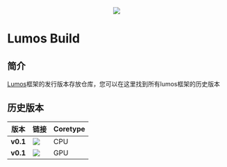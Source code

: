 <div align="center">
  <img src="https://github.com/LumosNet/Lumos/blob/master/img/Lumos.png">
</div>

# Lumos Build
## 简介

[Lumos](https://gitee.com/lumos-net/lumos)框架的发行版本存放仓库，您可以在这里找到所有lumos框架的历史版本

## 历史版本

版本                    | 链接                                                                                                                                                                           | Coretype
----------------------------- | -------------------------------------------------------------------------------------------------------------------------------------------------------------------------------- | ---------
**v0.1**                 | [<img src="https://img.shields.io/badge/Lumos-CPU-brightgreen" />](https://github.com/LumosNet/Lumos)           | CPU
**v0.1**                 | [<img src="https://img.shields.io/badge/Lumos-GPU-brightgreen" />](https://github.com/LumosNet/Lumos)           | GPU

